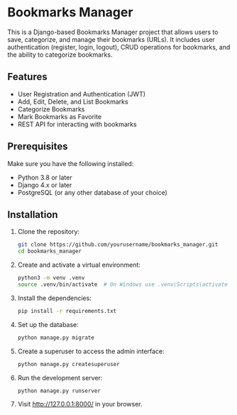 # Bookmarks Manager

This is a Django-based Bookmarks Manager project that allows users to save, categorize, and manage their bookmarks (URLs). It includes user authentication (register, login, logout), CRUD operations for bookmarks, and the ability to categorize bookmarks.

## Features

- User Registration and Authentication (JWT)
- Add, Edit, Delete, and List Bookmarks
- Categorize Bookmarks
- Mark Bookmarks as Favorite
- REST API for interacting with bookmarks

## Prerequisites

Make sure you have the following installed:

- Python 3.8 or later
- Django 4.x or later
- PostgreSQL (or any other database of your choice)

## Installation

1. Clone the repository:
   ```bash
   git clone https://github.com/yourusername/bookmarks_manager.git
   cd bookmarks_manager
2. Create and activate a virtual environment:
   ```bash
   python3 -m venv .venv
   source .venv/bin/activate  # On Windows use .venv\Scripts\activate
3. Install the dependencies:
   ```bash
   pip install -r requirements.txt
4. Set up the database:
   ```bash
   python manage.py migrate
5. Create a superuser to access the admin interface:
   ```bash
   python manage.py createsuperuser
6. Run the development server:
   ```bash
   python manage.py runserver
7. Visit http://127.0.0.1:8000/ in your browser.